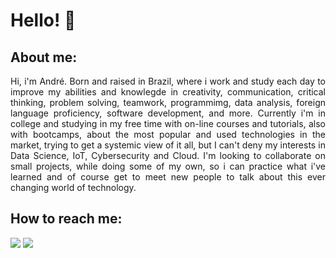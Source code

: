 # Hello! 👋

## About me:
<p style="text-align:justify;">
Hi, i'm André. Born and raised in Brazil, where i work and study each day to improve my abilities and knowlegde in creativity, communication, critical thinking, problem solving, teamwork, programmimg, data analysis, foreign language proficiency, software development, and more. Currently i'm  in college and studying in my free time with on-line courses and tutorials, also with bootcamps, about the most popular and used technologies in the market, trying to get a systemic view of it all, but I can't deny my interests in Data Science, IoT, Cybersecurity and Cloud. I'm looking to collaborate on small projects, while doing some of my own, so i can practice what i've learned and of course get to meet new people to talk about this ever changing world of technology.
</p>


## How to reach me:

<a href="https://instagram.com/rojaiandre" target="_blank"><img src="https://img.shields.io/badge/-Instagram-%23E4405F?style=for-the-badge&logo=instagram&logoColor=white" target="_blank"></a>
<a href="https://www.linkedin.com/in/andr%C3%A9-rojai-705751253/" target="_blank"><img src="https://img.shields.io/badge/-LinkedIn-%230077B5?style=for-the-badge&logo=linkedin&logoColor=white" target="_blank"></a> 
